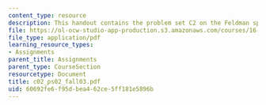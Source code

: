 ```yaml
---
content_type: resource
description: This handout contains the problem set C2 on the Feldman spider package.
file: https://ol-ocw-studio-app-production.s3.amazonaws.com/courses/16-01-unified-engineering-i-ii-iii-iv-fall-2005-spring-2006/60692fe6f95dbea462ce5ff181e5896b_c02_ps02_fall03.pdf
file_type: application/pdf
learning_resource_types:
- Assignments
parent_title: Assignments
parent_type: CourseSection
resourcetype: Document
title: c02_ps02_fall03.pdf
uid: 60692fe6-f95d-bea4-62ce-5ff181e5896b
---
```

